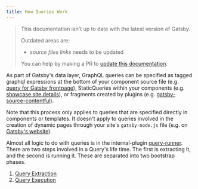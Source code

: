 ```yaml
---
title: How Queries Work
---
```


> This documentation isn't up to date with the latest version of Gatsby.
>
> Outdated areas are:
>
> - _source files links_ needs to be updated
>
> You can help by making a PR to [update this documentation](https://github.com/gatsbyjs/gatsby/issues/14228).

As part of Gatsby's data layer, GraphQL queries can be specified as tagged graphql expressions at the bottom of your component source file (e.g. [query for Gatsby frontpage](https://github.com/gatsbyjs/gatsby/blob/master/www/src/pages/index.js#L165)), StaticQueries within your components (e.g. [showcase site details](https://github.com/gatsbyjs/gatsby/blob/master/www/src/components/showcase-details.js#L103)), or fragments created by plugins (e.g. [gatsby-source-contentful](https://github.com/gatsbyjs/gatsby/blob/master/packages/gatsby-source-contentful/src/fragments.js)).

Note that this process only applies to queries that are specified directly in components or templates. It doesn't apply to queries involved in the creation of dynamic pages through your site's `gatsby-node.js` file (e.g. on [Gatsby's website](https://github.com/gatsbyjs/gatsby/blob/master/www/gatsby-node.js#L165)).

Almost all logic to do with queries is in the internal-plugin [query-runner](https://github.com/gatsbyjs/gatsby/tree/master/packages/gatsby/src/internal-plugins/query-runner). There are two steps involved in a Query's life time. The first is extracting it, and the second is running it. These are separated into two bootstrap phases.

1. [Query Extraction](/docs/query-extraction/)
2. [Query Execution](/docs/query-execution/)
